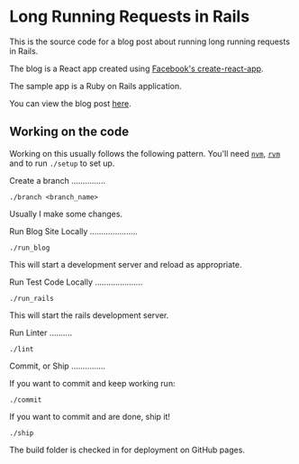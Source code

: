 Long Running Requests in Rails
==============================

This is the source code for a blog post about running long running requests in Rails.

The blog is a React app created using [Facebook's create-react-app](https://github.com/facebook/create-react-app).

The sample app is a Ruby on Rails application.

You can view the blog post [here](http://TODO).

Working on the code
-------------------

Working on this usually follows the following pattern. You'll need [`nvm`](https://github.com/nvm-sh/nvm#installing-and-updating), [`rvm`](https://rvm.io/rvm/install) and to run `./setup` to set up.

Create a branch
...............

`./branch <branch_name>`

Usually I make some changes.

Run Blog Site Locally
.....................

`./run_blog`

This will start a development server and reload as appropriate.

Run Test Code Locally
.....................

`./run_rails`

This will start the rails development server.

Run Linter
..........

`./lint`

Commit, or Ship
...............

If you want to commit and keep working run:

`./commit`

If you want to commit and are done, ship it!

`./ship`

The build folder is checked in for deployment on GitHub pages.